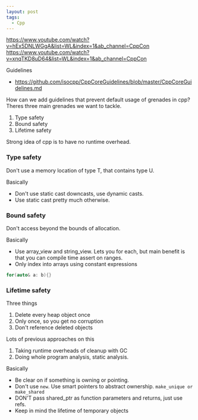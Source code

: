 ```yaml
---
layout: post
tags:
  - Cpp
---
```

<https://www.youtube.com/watch?v=hEx5DNLWGgA&list=WL&index=1&ab_channel=CppCon>
<https://www.youtube.com/watch?v=xnqTKD8uD64&list=WL&index=1&ab_channel=CppCon>

Guidelines
- <https://github.com/isocpp/CppCoreGuidelines/blob/master/CppCoreGuidelines.md>

How can we add guidelines that prevent default usage of grenades in cpp? Theres three main grenades we want to tackle.
1. Type safety
2. Bound safety
3. Lifetime safety

Strong idea of cpp is to have no runtime overhead.
### Type safety
Don't use a memory location of type T, that contains type U.

Basically 
- Don't use static cast downcasts, use dynamic casts.
- Use static cast pretty much otherwise.

### Bound safety
Don't access beyond the bounds of allocation.

Basically
- Use array_view and string_view. Lets you for each, but main benefit is that you can compile time assert on ranges.
- Only index into arrays using constant expressions

```cpp
for(auto& a: b){}
```
### Lifetime safety
Three things
1. Delete every heap object once
2. Only once, so you get no corruption
3. Don't reference deleted objects

Lots of previous approaches on this
1. Taking runtime overheads of cleanup with GC
2. Doing whole program analysis, static analysis.

Basically
- Be clear on if something is owning or pointing.
- Don't use `new`. Use smart pointers to abstract ownership. `make_unique or make_shared`
- DON'T pass shared_ptr as function parameters and returns, just use refs.
- Keep in mind the lifetime of temporary objects